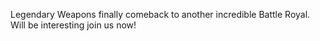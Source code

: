 Legendary Weapons finally comeback to another incredible Battle Royal. Will be interesting join us now!

